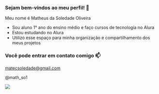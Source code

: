 ### Sejam bem-vindos ao meu perfil! 📔
Meu nome é Matheus da Soledade Oliveira

- Sou aluno 1° ano do ensino médio e faço cursos de tecnologia no Alura
- Estou estudando no Alura
- Utilizo esse espaço para minha organização e compartilhamento dos meus projetos

### Você pode entrar em contato comigo 📫
matecsoledade@gmail.com

@math_so1

![](https://media1.tenor.com/m/_6x1_2PiK1IAAAAC/riolu-wagging.gif)

